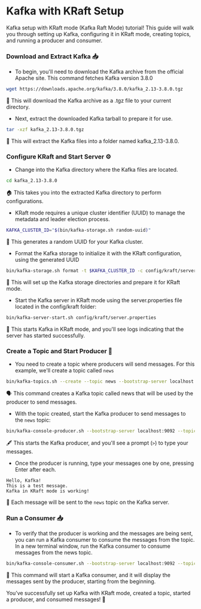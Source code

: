# Kafka with KRaft Setup 
Kafka setup with KRaft mode (Kafka Raft Mode) tutorial! This guide will walk you through setting up Kafka, configuring it in KRaft mode, creating topics, and running a producer and consumer.

### Download and Extract Kafka 📥

- To begin, you'll need to download the Kafka archive from the official Apache site. This command fetches Kafka version 3.8.0

```bash
wget https://downloads.apache.org/kafka/3.8.0/kafka_2.13-3.8.0.tgz
```
📂 This will download the Kafka archive as a .tgz file to your current directory.

- Next, extract the downloaded Kafka tarball to prepare it for use. 

```bash
tar -xzf kafka_2.13-3.8.0.tgz
```
📂 This will extract the Kafka files into a folder named kafka_2.13-3.8.0.

### Configure KRaft and Start Server ⚙️

- Change into the Kafka directory where the Kafka files are located.

```bash
cd kafka_2.13-3.8.0
```
🏠 This takes you into the extracted Kafka directory to perform configurations.

- KRaft mode requires a unique cluster identifier (UUID) to manage the metadata and leader election process.

```bash
KAFKA_CLUSTER_ID="$(bin/kafka-storage.sh random-uuid)"
```
🔑 This generates a random UUID for your Kafka cluster.

- Format the Kafka storage to initialize it with the KRaft configuration, using the generated UUID

```bash
bin/kafka-storage.sh format -t $KAFKA_CLUSTER_ID -c config/kraft/server.properties
```
💾 This will set up the Kafka storage directories and prepare it for KRaft mode.

- Start the Kafka server in KRaft mode using the server.properties file located in the config/kraft folder:

```bash
bin/kafka-server-start.sh config/kraft/server.properties
```
🚀 This starts Kafka in KRaft mode, and you'll see logs indicating that the server has started successfully.


### Create a Topic and Start Producer 📝

- You need to create a topic where producers will send messages. For this example, we'll create a topic called `news`

```bash
bin/kafka-topics.sh --create --topic news --bootstrap-server localhost:9092
```
🗣️ This command creates a Kafka topic called news that will be used by the producer to send messages.

- With the topic created, start the Kafka producer to send messages to the `news` topic:

```bash
bin/kafka-console-producer.sh --bootstrap-server localhost:9092 --topic news
```
🖋️ This starts the Kafka producer, and you'll see a prompt (`>`) to type your messages.

- Once the producer is running, type your messages one by one, pressing Enter after each.

```text
Hello, Kafka!
This is a test message.
Kafka in KRaft mode is working!
```
💬 Each message will be sent to the `news` topic on the Kafka server.

### Run a Consumer 📥

- To verify that the producer is working and the messages are being sent, you can run a Kafka consumer to consume the messages from the topic. In a new terminal window, run the Kafka consumer to consume messages from the news topic.

```bash
bin/kafka-console-consumer.sh --bootstrap-server localhost:9092 --topic news --from-beginning
```
👀 This command will start a Kafka consumer, and it will display the messages sent by the producer, starting from the beginning.

You’ve successfully set up Kafka with KRaft mode, created a topic, started a producer, and consumed messages! 🎉








